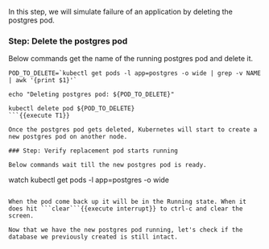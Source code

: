 In this step, we will simulate failure of an application by deleting the postgres pod.

### Step: Delete the postgres pod

Below commands get the name of the running postgres pod and delete it.
```
POD_TO_DELETE=`kubectl get pods -l app=postgres -o wide | grep -v NAME | awk '{print $1}'`

echo "Deleting postgres pod: ${POD_TO_DELETE}"

kubectl delete pod ${POD_TO_DELETE}
```{{execute T1}}

Once the postgres pod gets deleted, Kubernetes will start to create a new postgres pod on another node.

### Step: Verify replacement pod starts running

Below commands wait till the new postgres pod is ready.
```
watch kubectl get pods -l app=postgres -o wide
```{{execute T1}}

When the pod come back up it will be in the Running state. When it does hit ```clear```{{execute interrupt}} to ctrl-c and clear the screen.

Now that we have the new postgres pod running, let's check if the database we previously created is still intact.
